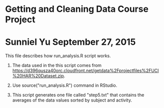 # Getting and Cleaning Data Course Project

Sunniel Yu
September 27, 2015
========================================
This file describes how run_analysis.R script works.

1. The data used in the this script comes from https://d396qusza40orc.cloudfront.net/getdata%2Fprojectfiles%2FUCI%20HAR%20Dataset.zip.

2. Use source("run_analysis.R") command in RStudio.

3. This script generates one file called "step5.txt" that contains the averages of the data values sorted by subject and activity.
